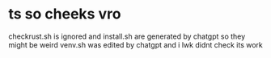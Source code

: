 # ts so cheeks vro

checkrust.sh is ignored and install.sh are generated by chatgpt so they might be weird venv.sh was edited by chatgpt and i lwk didnt check its work
